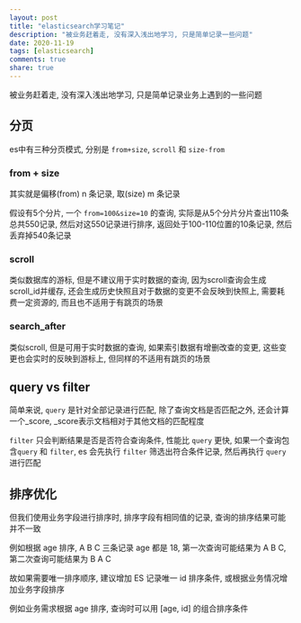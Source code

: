 ```yaml
---
layout: post
title: "elasticsearch学习笔记"
description: "被业务赶着走, 没有深入浅出地学习, 只是简单记录一些问题"
date: 2020-11-19
tags: [elasticsearch]
comments: true
share: true
---
```


被业务赶着走, 没有深入浅出地学习, 只是简单记录业务上遇到的一些问题

## 分页

es中有三种分页模式, 分别是 `from+size`, `scroll` 和 `size-from`

### from + size

其实就是偏移(from) n 条记录, 取(size) m 条记录

假设有5个分片, 一个 `from=100&size=10` 的查询, 实际是从5个分片分片查出110条总共550记录, 然后对这550记录进行排序, 返回处于100-110位置的10条记录, 然后丢弃掉540条记录

### scroll

类似数据库的游标, 但是不建议用于实时数据的查询, 因为scroll查询会生成scroll_id并缓存, 还会生成历史快照且对于数据的变更不会反映到快照上, 需要耗费一定资源的, 而且也不适用于有跳页的场景

### search_after

类似scroll, 但是可用于实时数据的查询, 如果索引数据有增删改查的变更, 这些变更也会实时的反映到游标上, 但同样的不适用有跳页的场景

## query vs filter

简单来说, `query` 是针对全部记录进行匹配, 除了查询文档是否匹配之外, 还会计算一个_score, _score表示文档相对于其他文档的匹配程度

`filter` 只会判断结果是否是否符合查询条件, 性能比 `query` 更快, 如果一个查询包含`query` 和 `filter`, es 会先执行 `filter` 筛选出符合条件记录, 然后再执行 `query` 进行匹配

## 排序优化

但我们使用业务字段进行排序时, 排序字段有相同值的记录, 查询的排序结果可能并不一致

例如根据 age 排序, A B C 三条记录 age 都是 18, 第一次查询可能结果为 A B C, 第二次查询可能结果为 B A C

故如果需要唯一排序顺序, 建议增加 ES 记录唯一 id 排序条件, 或根据业务情况增加业务字段排序

例如业务需求根据 age 排序, 查询时可以用 [age, id] 的组合排序条件
